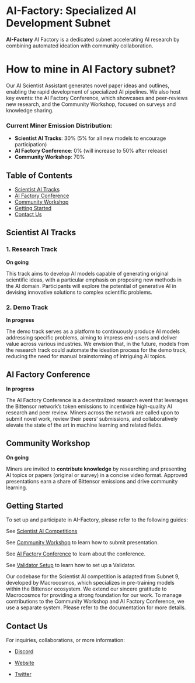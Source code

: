 # AI-Factory: Specialized AI Development Subnet

**AI-Factory** AI Factory is a dedicated subnet accelerating AI research by combining automated ideation with community collaboration. 

# How to mine in AI Factory subnet?

Our AI Scientist Assistant generates novel paper ideas and outlines, enabling the rapid development of specialized AI pipelines. We also host key events: the AI Factory Conference, which showcases and peer-reviews new research, and the Community Workshop, focused on surveys and knowledge sharing.

### Current Miner Emission Distribution:
- **Scientist AI Tracks**: 30% (5% for all new models to encourage participation)
- **AI Factory Conference**: 0% (will increase to 50% after release)  
- **Community Workshop**: 70%

## Table of Contents

- [Scientist AI Tracks](#scientist-ai-tracks)
- [AI Factory Conference](#ai-factory-conference)
- [Community Workshop](#community-workshop)
- [Getting Started](#getting-started)
- [Contact Us](#contact-us)

## Scientist AI Tracks

### 1. Research Track 
**On going**

This track aims to develop AI models capable of generating original scientific ideas, with a particular emphasis on proposing new methods in the AI domain. Participants will explore the potential of generative AI in devising innovative solutions to complex scientific problems.

### 2. Demo Track 
**In progress**

The demo track serves as a platform to continuously produce AI models addressing specific problems, aiming to impress end-users and deliver value across various industries. We envision that, in the future, models from the research track could automate the ideation process for the demo track, reducing the need for manual brainstorming of intriguing AI topics.

## AI Factory Conference
**In progress**

The AI Factory Conference is a decentralized research event that leverages the Bittensor network’s token emissions to incentivize high-quality AI research and peer review. Miners across the network are called upon to submit novel work, review their peers’ submissions, and collaboratively elevate the state of the art in machine learning and related fields.

## Community Workshop 
**On going**

Miners are invited to **contribute knowledge** by researching and presenting AI topics or papers (original or survey) in a concise video format. Approved presentations earn a share of Bittensor emissions and drive community learning.

## Getting Started
To set up and participate in AI-Factory, please refer to the following guides:

See [Scientist AI Competitions](docs/scientist_ai.md#getting-started)

See [Community Workshop](docs/workshop.md#getting-started) to learn how to submit presentation.

See [AI Factory Conference](docs/workshop.md#getting-started) to learn about the conference.

See [Validator Setup](docs/validator.md#getting-started) to learn how to set up a Validator.

Our codebase for the Scientist AI competition is adapted from Subnet 9, developed by Macrocosmos, which specializes in pre-training models within the Bittensor ecosystem. We extend our sincere gratitude to Macrocosmos for providing a strong foundation for our work. To manage contributions to the Community Workshop and AI Factory Conference, we use a separate system. Please refer to the documentation for more details.

## Contact Us

For inquiries, collaborations, or more information:

- [Discord](https://discord.gg/AMeC2t8F8W)

- [Website](https://www.aifact.io/)

- [Twitter](https://twitter.com/AI_Factory)

